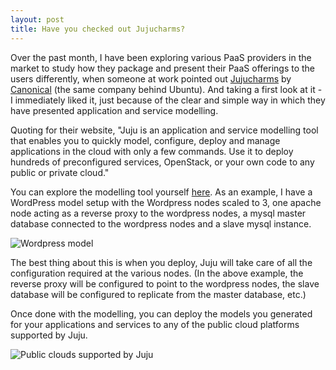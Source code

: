 ```yaml
---
layout: post
title: Have you checked out Jujucharms?
---
```


Over the past month, I have been exploring various PaaS providers in the market to study how they package and present their PaaS offerings to the users differently, when someone at work pointed out [Jujucharms](https://jujucharms.com/) by [Canonical](http://www.canonical.com/) (the same company behind Ubuntu). And taking a first look at it - I immediately liked it, just because of the clear and simple way in which they have presented application and service modelling.

Quoting for their website, "Juju is an application and service modelling tool that enables you to quickly model, configure, deploy and manage applications in the cloud with only a few commands. Use it to deploy hundreds of preconfigured services, OpenStack, or your own code to any public or private cloud."

You can explore the modelling tool yourself [here](https://demo.jujucharms.com/). As an example, I have a WordPress model setup with the Wordpress nodes scaled to 3, one apache node acting as a reverse proxy to the wordpress nodes, a mysql master database connected to the wordpress nodes and a slave mysql instance.

![Wordpress model](http://i.imgur.com/Wp7j3FM.png)

The best thing about this is when you deploy, Juju will take care of all the configuration required at the various nodes. (In the above example, the reverse proxy will be configured to point to the wordpress nodes, the slave database will be configured to replicate from the master database, etc.)

Once done with the modelling, you can deploy the models you generated for your applications and services to any of the public cloud platforms supported by Juju. 

![Public clouds supported by Juju](http://i.imgur.com/5adWXku.png)
